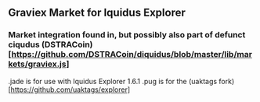 ## Graviex Market for Iquidus Explorer
### Market integration found in, but possibly also part of defunct ciqudus (DSTRACoin)[https://github.com/DSTRACoin/diquidus/blob/master/lib/markets/graviex.js]

.jade is for use with Iquidus Explorer 1.6.1
.pug is for the (uaktags fork)[https://github.com/uaktags/explorer]
